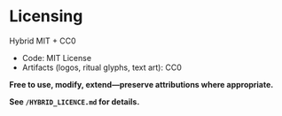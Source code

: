 # Licensing  

Hybrid MIT + CC0  
- Code: MIT License  
- Artifacts (logos, ritual glyphs, text art): CC0  

**Free to use, modify, extend—preserve attributions where appropriate.**

**See `/HYBRID_LICENCE.md` for details.**